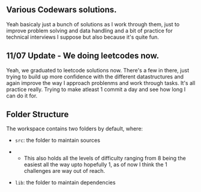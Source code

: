 ## Various Codewars solutions.

Yeah basicaly just a bunch of solutions as I work through them, just to improve problem solving and data handling and a bit of practice for technical interviews I suppose but also because it's quite fun.

## 11/07 Update - We doing leetcodes now.

Yeah, we graduated to leetcode solutions now. There's a few in there, just trying to build up more confidence with the different datastructures and again improve the way I approach problenms and work through tasks. It's all practice really. Trying to make atleast 1 commit a day and see how long I can do it for. 

## Folder Structure

The workspace contains two folders by default, where:

- `src`: the folder to maintain sources
- - This also holds all the levels of difficulty ranging from 8 being the easiest all the way upto hopefully 1, as of now I think the 1 challenges are way out of reach.
 
- `lib`: the folder to maintain dependencies

